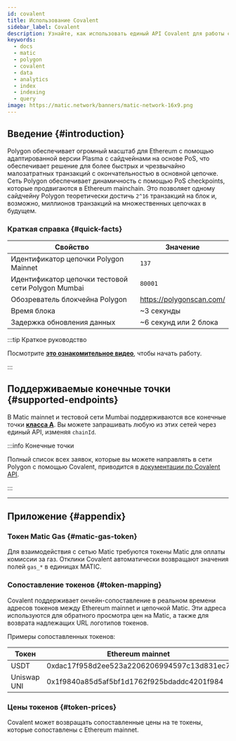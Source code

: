 ```yaml
---
id: covalent
title: Использование Covalent
sidebar_label: Covalent
description: Узнайте, как использовать единый API Covalent для работы с данными
keywords:
  - docs
  - matic
  - polygon
  - covalent
  - data
  - analytics
  - index
  - indexing
  - query
image: https://matic.network/banners/matic-network-16x9.png
---
```


## Введение {#introduction}

Polygon обеспечивает огромный масштаб для Ethereum с помощью адаптированной версии Plasma
с сайдчейнами на основе PoS, что обеспечивает решение для более быстрых и чрезвычайно
малозатратных транзакций с окончательностью в основной цепочке. Сеть Polygon обеспечивает
динамичность с помощью PoS checkpoints, которые продвигаются в Ethereum mainchain.
Это позволяет одному сайдчейну Polygon теоретически достичь `2^16` транзакций
на блок и, возможно, миллионов транзакций на множественных цепочках в будущем.

### Краткая справка {#quick-facts}

<TableWrap>

| Свойство | Значение |
|---|---|
| Идентификатор цепочки Polygon Mainnet | `137` |
| Идентификатор цепочки тестовой сети Polygon Mumbai | `80001` |
| Обозреватель блокчейна Polygon | https://polygonscan.com/ |
| Время блока | ~3 секунды |
| Задержка обновления данных | ~6 секунд или 2 блока |

</TableWrap>

:::tip Краткое руководство

Посмотрите **[<ins>это ознакомительное видео</ins>](https://www.youtube.com/watch?v=qhibXxKANWE)**,
чтобы начать работу.

:::

## Поддерживаемые конечные точки {#supported-endpoints}

В Matic mainnet и тестовой сети Mumbai поддерживаются все конечные точки [__класса A__](https://www.covalenthq.com/docs/api/#tag--Class-A). Вы можете запрашивать любую из этих сетей через единый API, изменяя `chainId`.

:::info Конечные точки

Полный список всех заявок, которые вы можете направлять в сети Polygon с помощью Covalent,
приводится в [<ins>документации по Covalent API</ins>](https://www.covalenthq.com/docs/api/).

:::

---

## Приложение {#appendix}

### Токен Matic Gas {#matic-gas-token}

Для взаимодействия с сетью Matic требуются токены Matic для оплаты комиссии за газ. Отклики Covalent
автоматически возвращают значения полей `gas_*` в единицах MATIC.

### Сопоставление токенов {#token-mapping}

Covalent поддерживает ончейн-сопоставление в реальном времени адресов токенов между Ethereum mainnet и цепочкой Matic. Эти адреса используются для обратного просмотра цен на Matic, а также для возврата надлежащих URL логотипов токенов.

Примеры сопоставленных токенов:

| Токен | Ethereum mainnet | Matic mainnet |
|---|---|---|
| USDT | 0xdac17f958d2ee523a2206206994597c13d831ec7 | 0xc2132d05d31c914a87c6611c10748aeb04b58e8f |
| Uniswap UNI | 0x1f9840a85d5af5bf1d1762f925bdaddc4201f984 | 0xb33eaad8d922b1083446dc23f610c2567fb5180f |

### Цены токенов {#token-prices}

Covalent может возвращать сопоставленные цены на те токены, которые сопоставлены с Ethereum mainnet.
